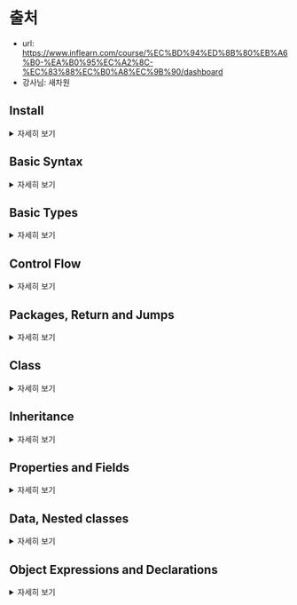 
# 출처 
- url: https://www.inflearn.com/course/%EC%BD%94%ED%8B%80%EB%A6%B0-%EA%B0%95%EC%A2%8C-%EC%83%88%EC%B0%A8%EC%9B%90/dashboard
- 강사님: 새차원

## Install

<details><summary>자세히 보기</summary>

### 코틀린 설치 (Mac OS)
- brew install adoptopenjdk8
- brew install kotlin

</details>

## Basic Syntax

<details><summary>자세히 보기</summary>

</details>

## Basic Types

<details><summary>자세히 보기</summary>

</details>

## Control Flow

<details><summary>자세히 보기</summary>

</details>

## Packages, Return and Jumps

<details><summary>자세히 보기</summary>

</details>

## Class

<details><summary>자세히 보기</summary>

</details>

## Inheritance

<details><summary>자세히 보기</summary>

</details>

## Properties and Fields

<details><summary>자세히 보기</summary>

</details>

## Data, Nested classes

<details><summary>자세히 보기</summary>

</details>

## Object Expressions and Declarations

<details><summary>자세히 보기</summary>

</details>